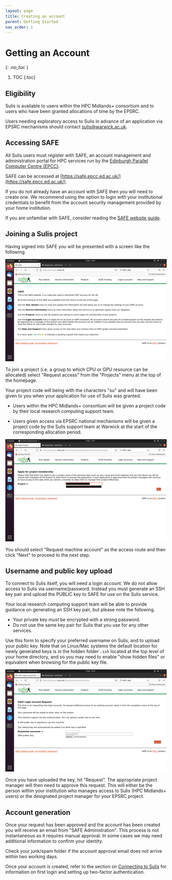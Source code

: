```yaml
---
layout: page
title: Creating an account
parent: Getting Started
nav_order: 1
---
```


# Getting an Account
{: .no_toc }

1. TOC
{:toc}

## Eligibility

Sulis is available to users within the HPC Midlands+ consortium and to users who have been granted allocations of time by the EPSRC. 

Users needing exploratory access to Sulis in advance of an application via EPSRC mechanisms should contact [sulis@warwick.ac.uk](mailto:sulis@warwick.ac.uk). 

## Accessing SAFE

All Sulis users must register with SAFE, an account management and administration portal for HPC services run by the [Edinburgh Parallel Computer Centre (EPCC)](https://www.epcc.ed.ac.uk/). 

SAFE can be accessed at [https://safe.epcc.ed.ac.uk/](https://safe.epcc.ed.ac.uk/).

If you do not already have an account with SAFE then you will need to create one. We recommend using the option to login with your institutional credentials to benefit from the account security
management provided by your home institution. 

If you are unfamiliar with SAFE, consider reading the [SAFE website guide](https://epcced.github.io/safe-docs/).

## Joining a Sulis project

Having signed into SAFE you will be presented with a screen like the following.

![SAFE Homepage](/assets/images/01_SAFE_home_screen.png "SAFE HomePage")

To join a project (i.e. a group to which CPU or GPU resource can be allocated) select "Request access" from the "Projects" menu at the top of the homepage. 

Your project code will being with the characters "su" and will have been given to you when your application for use of Sulis was granted. 

- Users within the HPC Midlands+ consortium will be given a project code by their local research computing support team.

- Users given access via EPSRC national mechanisms will be given a project code by the Sulis support team at Warwick at the start of the corresponding allocation period. 

![Select project](/assets/images/03_Select_Project.png "Select project")

You should select "Request machine account" as the access route and then click "Next" to proceed to the next step.

## Username and public key upload

To connect to Sulis itself, you will need a login account. We do not allow access to Sulis via username/password. Instead you must generate an SSH key pair and upload the PUBLIC key to SAFE 
for use on the Sulis service. 

Your local research computing support team will be able to provide guidance on generating an SSH key pair, but please note the following.

- Your private key *must* be encrypted with a strong password.
- Do not use the same key pair for Sulis that you use for any other services. 

Use this form to specify your preferred username on Sulis, and to upload your public key. Note that on Linux/Mac systems the default location for newly generated keys is in the hidden folder `.ssh` located at the top level of your home directory, and so you may need to enable "show hidden files" or equivalent when browsing for the public key file.

![Username and key](/assets/images/05_Initial_user_and_key.png "Username and key")

Once you have uploaded the key, hit "Request". The appropriate project manager  will then need to approve this request. This will either be the person within your institution who manages access to Sulis (HPC Midlands+ users) or the designated project manager for your EPSRC project.

## Account generation

Once your request has been approved and the account has been created you will receive an email from "SAFE Administration". This process is not instantaneous as it requires manual approval. In some cases we may need additional information to confirm your identity.

Check your junk/spam folder if the account approval email does not arrive within two working days.

Once your account is created, refer to the section on [Connecting to Sulis](connecting) for information on first login and setting up two-factor authentication.